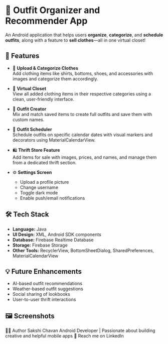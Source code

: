 # 👗 Outfit Organizer and Recommender App

An Android application that helps users **organize**, **categorize**, and **schedule outfits**, along with a feature to **sell clothes**—all in one virtual closet!

## 📱 Features

- 📸 **Upload & Categorize Clothes**  
  Add clothing items like shirts, bottoms, shoes, and accessories with images and categorize them accordingly.

- 👚 **Virtual Closet**  
  View all added clothing items in their respective categories using a clean, user-friendly interface.

- 🧥 **Outfit Creator**  
  Mix and match saved items to create full outfits and save them with custom names.

- 📅 **Outfit Scheduler**  
  Schedule outfits on specific calendar dates with visual markers and decorators using MaterialCalendarView.

- 🛍️ **Thrift Store Feature**  
  Add items for sale with images, prices, and names, and manage them from a dedicated thrift section.

- ⚙️ **Settings Screen**
    - Upload a profile picture
    - Change username
    - Toggle dark mode
    - Enable push/email notifications

## 🛠️ Tech Stack

- **Language:** Java
- **UI Design:** XML, Android SDK components
- **Database:** Firebase Realtime Database
- **Storage:** Firebase Storage
- **Other Tools:** RecyclerView, BottomSheetDialog, SharedPreferences, MaterialCalendarView

## 💡 Future Enhancements

- AI-based outfit recommendations
- Weather-based outfit suggestions
- Social sharing of lookbooks
- User-to-user thrift interactions

## 🖼️ Screenshots

🙋‍♀️ Author
Sakshi Chavan
Android Developer | Passionate about building creative and helpful mobile apps
📧 Reach me on LinkedIn